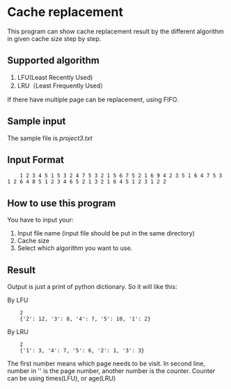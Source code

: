 Cache replacement
================================================================
This program can show cache replacement result by the different algorithm in given cache size step by step.

Supported algorithm
----------------
1. LFU(Least Recently Used)
2. LRU（Least Frequently Used）

If there have multiple page can be replacement, using FIFO.

Sample input
------------------------
The sample file is *project3.txt*

Input Format
---------------------------
        1 2 3 4 5 1 5 3 2 4 7 5 3 2 1 5 6 7 5 2 1 6 9 4 2 3 5 1 6 4 7 5 3 1 2 6 4 8 5 1 2 3 4 6 5 2 1 3 2 1 6 4 5 1 2 3 1 2 2 


How to use this program
------------------------
You have to input your:
1.  Input file name (input file should be put in the same directory)
2.  Cache size
3.  Select which algorithm you want to use.

Result
------------------------
Output is just a print of python dictionary.
So it will like this:

By LFU

        2
        {'2': 12, '3': 8, '4': 7, '5': 10, '1': 2}

By LRU

        2
        {'1': 3, '4': 7, '5': 6, '2': 1, '3': 3}

The first number means which page needs to be visit.
In second line, number in '' is the page number, another number is the counter.
Counter can be using times(LFU), or age(LRU)
